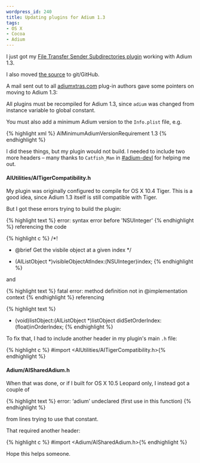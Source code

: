 ```yaml
--- 
wordpress_id: 240
title: Updating plugins for Adium 1.3
tags: 
- OS X
- Cocoa
- Adium
---
```

I just got my <a href="http://www.adiumxtras.com/index.php?a=xtras&xtra_id=4282">File Transfer Sender Subdirectories plugin</a> working with Adium 1.3.

I also moved <a href="http://github.com/henrik/file_transfer_sender_subdirectories_plugin/">the source</a> to git/GitHub.

A mail sent out to all <a href="http://adiumxtras.com">adiumxtras.com</a> plug-in authors gave some pointers on moving to Adium 1.3:

All plugins must be recompiled for Adium 1.3, since <code>adium</code> was changed from instance variable to global constant.

You must also add a minimum Adium version to the <code>Info.plist</code> file, e.g.

{% highlight xml %}
<key>AIMinimumAdiumVersionRequirement</key>
<string>1.3</string>
{% endhighlight %}

I did these things, but my plugin would not build. I needed to include two more headers – many thanks to <code>Catfish_Man</code> in <a href="irc://irc.freenode.net/adium-devl">#adium-devl</a> for helping me out.

<!--more-->

<h4>AIUtilities/AITigerCompatibility.h</h4>

My plugin was originally configured to compile for OS X 10.4 Tiger. This is a good idea, since Adium 1.3 itself is still compatible with Tiger.

But I got these errors trying to build the plugin:

{% highlight text %}
error: syntax error before 'NSUInteger'
{% endhighlight %}
referencing the code

{% highlight c %}
/*!
 * @brief Get the visbile object at a given index
*/
- (AIListObject *)visibleObjectAtIndex:(NSUInteger)index;
{% endhighlight %}

and

{% highlight text %}
fatal error: method definition not in @implementation context
{% endhighlight %}
referencing

{% highlight text %}
- (void)listObject:(AIListObject *)listObject didSetOrderIndex:(float)inOrderIndex;
{% endhighlight %}

To fix that, I had to include another header in my plugin's main <code>.h</code> file:

{% highlight c %}
#import <AIUtilities/AITigerCompatibility.h>{% endhighlight %}

<h4>Adium/AISharedAdium.h</h4>

When that was done, or if I built for OS X 10.5 Leopard only, I instead got a couple of

{% highlight text %}
error: ‘adium’ undeclared (first use in this function)
{% endhighlight %}

from lines trying to use that constant.

That required another header:

{% highlight c %}
#import <Adium/AISharedAdium.h>{% endhighlight %}

Hope this helps someone.
